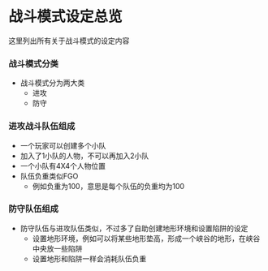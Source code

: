 # 战斗模式设定总览
这里列出所有关于战斗模式的设定内容

### 战斗模式分类
- 战斗模式分为两大类
    - 进攻
    - 防守

### 进攻战斗队伍组成
- 一个玩家可以创建多个小队
- 加入了1小队的人物，不可以再加入2小队
- 一个小队有4X4个人物位置
- 队伍负重类似FGO
    - 例如负重为100，意思是每个队伍的负重均为100

### 防守队伍组成
- 防守队伍与进攻队伍类似，不过多了自助创建地形环境和设置陷阱的设定
    - 设置地形环境，例如可以将某些地形垫高，形成一个峡谷的地形，在峡谷中央放一些陷阱
    - 设置地形和陷阱一样会消耗队伍负重